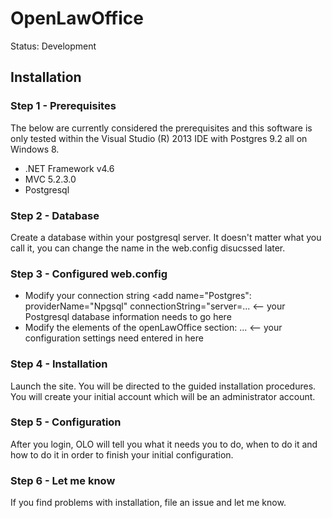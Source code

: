 ﻿# OpenLawOffice

Status: Development

## Installation
### Step 1 - Prerequisites
The below are currently considered the prerequisites and this software is only tested within the Visual Studio (R) 2013 IDE with Postgres 9.2 all on Windows 8.

* .NET Framework v4.6
* MVC 5.2.3.0
* Postgresql

### Step 2 - Database
Create a database within your postgresql server.  It doesn't matter what you call it, you can change the name in the web.config disucssed later.

### Step 3 - Configured web.config
* Modify your connection string <add name="Postgres": providerName="Npgsql" connectionString="server=...  <-- your Postgresql database information needs to go here
* Modify the elements of the openLawOffice section: <openLawOffice>...</openLawOffice> <-- your configuration settings need entered in here

### Step 4 - Installation
Launch the site.  You will be directed to the guided installation procedures.  You will create your initial account which will be an administrator account.

### Step 5 - Configuration
After you login, OLO will tell you what it needs you to do, when to do it and how to do it in order to finish your initial configuration.

### Step 6 - Let me know
If you find problems with installation, file an issue and let me know.